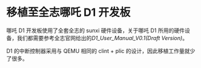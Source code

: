 # 移植至全志哪吒 D1 开发板

哪吒 D1 开发板使用了全套全志的 sunxi 硬件设备，关于哪吒 D1 所用的硬件设备，我们都需要参考全志官网给出的*D1_User_Manual_V0.1(Draft Version)*。

D1 的中断控制器采用与 QEMU 相同的 clint + plic 的设计，因此移植工作量就少了很多。

